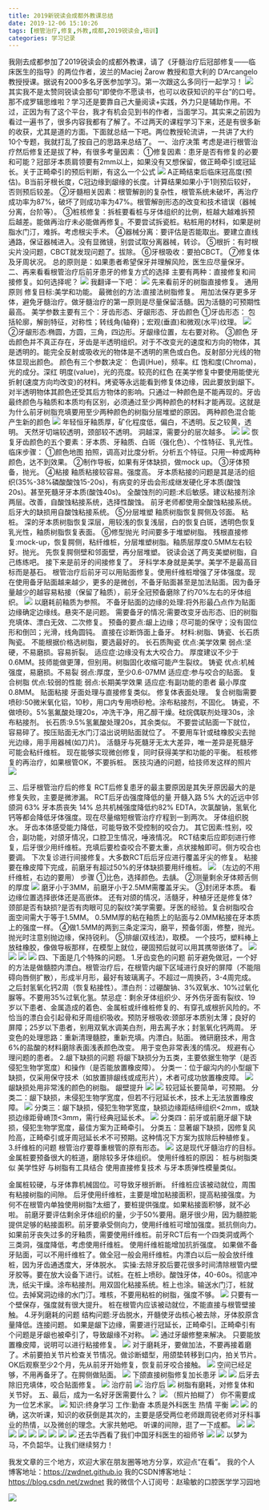 ```yaml
---
title: 2019新锐读会成都外教课总结
date: 2019-12-06 15:10:26
tags: [根管治疗,修复,外教,成都,2019锐读会,培训]
categories: 学习记录
---
```

我刚去成都参加了2019锐读会的成都外教课，请了《牙髓治疗后冠部修复——临床医生的指导》的两位作者，波兰的Maciej Żarow 教授和意大利的 D’Arcangelo 教授授课。据说有2000多名牙医参加学习。第一次跟这么多同行一起学习！
![](https://zymblog-1258069789.cos.ap-chengdu.myqcloud.com/blog0176-rdhcd/01.png)
其实我不是太赞同锐读会那句“即使你不愿读书，也可以收获知识的平台”的口号。那不成罗辑思维啦？学习还是要靠自己大量阅读+实践，外力只是辅助作用。不过，正因为有了这个平台，我才有机会见到书的作者，当面学习。其实来之前因为看过一遍书了，很多内容我都有了解了。不过两天的课程学习下来，还是有很多新的收获，尤其是道的方面。下面就总结一下吧。两位教授轮流讲，一共讲了大约10个专题，我就打乱了按自己的思路来总结了。
一、治疗决策
考虑是进行根管治疗然后修复还是拔了种，有很多考量因素：
①修复因素：患牙是否有修复的必要和可能？冠部牙本质肩领要有2mm以上，如果没有又想保留，做正畸牵引或冠延长。关于正畸牵引的预后判断，有这么一个公式
![](https://zymblog-1258069789.cos.ap-chengdu.myqcloud.com/blog0176-rdhcd/02.png)
A正畸结束后临床冠高度(预估)。B当前牙根长度，C冠边缘到龈缘的长度。计算结果如果小于1则预后较好，否则预后较差。
②牙髓相关因素：根管解剖的复杂性，根管系统未破坏，再治疗成功率为87%，破坏了则成功率为47%。根管解剖形态的改变和技术错误（器械分离，台阶等）。
③桩核修复：拆桩要看桩与牙体组织的比例，桩越大越难拆预后越差。能做再治疗未必能做再修复。不要尝试拆瓷桩。粘桩用的材料，如果是树脂水门汀，难拆。考虑根尖手术。
④器械分离：要评估是否能取出。要建立直线通路，保证器械进入。没有显微镜，别尝试取分离器械，转诊。
⑤根折：有时根尖片没问题，CBCT就发现问题了。拔除。
⑥牙根吸收：要拍CBCT。
⑦修复体及牙周状况。
总的原则是：如果患者希望保牙并理解风险，医生应尽量保牙。
二、再来看看根管治疗后前牙患牙的修复方式的选择
主要有两种：直接修复和间接修复。如何选择呢？
![](https://zymblog-1258069789.cos.ap-chengdu.myqcloud.com/blog0176-rdhcd/03.png)
我翻译一下吧：
![](https://zymblog-1258069789.cos.ap-chengdu.myqcloud.com/blog0176-rdhcd/04.png)
先来看前牙的树脂直接修复。
通用原则
修复目标:美学和功能。
最微创的方法:直接法树脂修复。
用加法保存更多牙体，避免牙髓治疗。做牙髓治疗的第一原则是尽量保留活髓。因为活髓的可预期性最高。
美学参数主要有三个：牙齿形态、牙龈形态、牙齿颜色
①牙齿形态：
包括轮廓，解剖特征，对称性；转线角(轴脊)；宏观(垂直)和微观(水平)纹理。
![](https://zymblog-1258069789.cos.ap-chengdu.myqcloud.com/blog0176-rdhcd/05.png)
②牙龈形态:椭圆，方圆，三角，四边形。牙龈缘位置，左右要对称。
③颜色
牙齿颜色并不真正存在，牙齿是半透明组织。对于不改变光的速度和方向的物体，其是透明的。能完全反射或吸收光的物体是不透明的黑色或白色。反射部分光线的物体显现出颜色。
颜色有三个参数决定：
色调(Hue)，频率。红
饱和度(Chroma)，光的成分。深红
明度(value)，光的亮度。较亮的红色
在美学修复中要使用能使光折射(速度方向均改变)的材料。烤瓷等永远能看到修复体边缘，因此要放到龈下。
对半透明物体其颜色还受其后方物体的影响。只通过一种颜色是不能再现的。牙齿最终颜色与釉质和本质均有区别，必须通过至少两种颜色的材料才能再现。这就是为什么前牙树脂充填要用至少两种颜色的树脂分层堆塑的原因。
两种颜色混合能产生新的颜色
![](https://zymblog-1258069789.cos.ap-chengdu.myqcloud.com/blog0176-rdhcd/06.png)
年轻恒牙釉质厚，矿化程度低，偏白，不透明。反之较黄，透明。
天然牙切端较透明，颈部较不透明。
洞越深，需要分的层次越多。
![](https://zymblog-1258069789.cos.ap-chengdu.myqcloud.com/blog0176-rdhcd/07.png)
![](https://zymblog-1258069789.cos.ap-chengdu.myqcloud.com/blog0176-rdhcd/08.png)
恢复牙齿颜色的五个要素：牙本质、牙釉质、白斑（强化色）、个性特征、乳光性。
临床步骤：
①颜色地图
拍照，调高对比度分析。分析五个特征。只用一种或两种颜色，达不到效果。
②制作导板，如果有牙体缺损，做mock up。
③牙体预备，抛光。
④粘接
釉质粘接较容易。强度高。
牙本质粘接的问题是其是活的组织(35%-38%磷酸酸蚀15-20s)，有病变的牙齿会形成继发硬化牙本质(酸蚀20s)。甚至死髓牙牙本质(酸蚀40s)。
全酸蚀剂的问题:术后敏感。建议粘接剂涂两层。改善，自酸蚀粘接系统，选择性酸蚀。
前牙老师都使用全酸蚀粘接系统。后牙大的缺损用自酸蚀粘接系统。
⑤分层堆塑
釉质树脂恢复腭侧及邻面。
粘桩。
深的牙本质树脂恢复深层，用较浅的恢复浅层，白的恢复白斑，透明色恢复乳光性，釉质树脂恢复表面。
⑥修型抛光
时间要多于堆塑树脂。
残根直接修复:mock-up，恢复腭侧，粘纤维桩，分层堆塑树脂。釉质层厚度0.5MM左右较好。抛光。
先恢复腭侧壁和邻面壁，再分层堆塑。
锐读会送了两支美塑树脂，自己练练吧。
接下来是前牙的间接修复了。
牙科学本身就是美学。美学不是最高目标而是基石。
根管治疗后前牙可以用贴面修复。使用纤维桩增强了牙体强度。现在使用备牙贴面越来越少，更多的是微创，不备牙贴面甚至是加法贴面。因为备牙量越少的越容易粘接（保留了釉质），前牙全冠预备磨除了约70%左右的牙体组织。
![](https://zymblog-1258069789.cos.ap-chengdu.myqcloud.com/blog0176-rdhcd/09.png)
以磨耗前釉质为参照。
不备牙贴面的边缘的处理:将外形最凸点作为贴面边缘确定边缘线。悬突不是问题。
需要备牙的情况:需要改变牙齿形态、旧的树脂充填体、漂白无效、二次修复。
预备的要点:龈上边缘；尽可能的保守；没有固位形和倒凹；光滑，线角圆钝。
直接在诊断饰面上备牙。
材料:树脂、铸瓷、长石质陶瓷。
不能根据价格选树脂，要选最好的。
长石质陶瓷
优点:美学效果
弱点:坚硬，不易磨损。容易折裂。
适应症:边缘没有太大咬合力。
厚度建议不少于0.6MM。技师能做更薄，但别用。树脂固化收缩可能产生裂纹。
铸瓷
优点:机械强度，易磨损。不易裂
弱点:厚度，至少0.6-07MM
适应症:参与咬合的贴面。
复合树脂
优点:较弱的性能
弱点:长期美学效果
适应症:有副功能的患者
最小厚度0.8MM。
贴面粘接
牙面处理与直接修复类似。
修复体表面处理。
复合树脂需要喷砂:50微米氧化铝，10秒，用口内专用喷砂枪。涂布粘接剂，不固化。
铸瓷，不做喷砂。5%氢氟酸处理20s，冲洗干净，用乙醇干燥。硅烷偶联剂处理30s，涂布粘接剂。
长石质:9.5%氢氟酸处理20s，其余类似。
不要尝试贴面一下就位，容易碎了。按压贴面无水门汀溢出说明贴面就位了。
不要用车针或硅橡胶尖去抛光边缘，用手用器械(如刀片)。
活髓牙与死髓牙无太大差异，唯一差异是死髓牙可能会粘纤维桩。
现在能够实现微创修复，同时获得美学和功能的平衡。
桩核修复的再治疗，如果根管OK，不要拆桩。
医技沟通的问题，给技师发这样的照片
![](https://zymblog-1258069789.cos.ap-chengdu.myqcloud.com/blog0176-rdhcd/10.png)

三、后牙根管治疗后的修复
RCT后修复患牙的最主要原因是其失牙原因最大的是修复失败，主要是微渗漏。
RCT后牙齿强度降低的量
开髓入路 5%
大的近远中邻颌洞 63%
牙本质丧失 14%
总共机械强度降低约82%
EDTA，次氯酸钠，氢氧化钙等都会降低牙体强度。现在尽量缩短根管治疗疗程到一到两次。
牙体组织脱水。
牙齿本体感受能力降低，可能导致不受控制的咬合力。
其它因素:性别，咬合，副功能，对颌牙情况，口腔卫生情况，唾液情况。
RCT结束后应即刻进行修复，后牙很少用纤维桩。充填后要检查咬合不要太重，点状接触即可。侧方咬合也要调。
下次复诊进行间接修复。大多数RCT后后牙应进行覆盖牙尖的修复。
粘接要在橡皮障下完成，前磨牙有超过50%的牙体缺损要用纤维桩。
![](https://zymblog-1258069789.cos.ap-chengdu.myqcloud.com/blog0176-rdhcd/11.png)
（左边的不用纤维桩，右边的要用）
步骤
①比色，选择颜色。去龋。
②测量剩余牙体颊舌侧的厚度
![](https://zymblog-1258069789.cos.ap-chengdu.myqcloud.com/blog0176-rdhcd/12.png)
磨牙小于3MM，前磨牙小于2.5MM需覆盖牙尖。
③封闭牙本质。
看边缘位置选择嵌体还是高嵌体。
还有对颌的情况，活髓牙，种植牙还是修复体?
颈部是否有缺损?是否有肉眼可见的裂纹?美学需要。牙医的经验。复合树脂咬合面空间需大于等于1.5MM。
0.5MM厚的粘在釉质上的贴面与2.0MM粘接在牙本质上的强度一样。
④做1.5MM的两到三条定深沟，磨平，预备邻面，修整，抛光。抛光时注意别抛边缘，保持锐利。
⑤排龈(双线法)，取模。
一个技巧，塑料棒上放硅橡胶，像做导板那样，在模型上就位，硬固预后就可以用其携带嵌体了。
![](https://zymblog-1258069789.cos.ap-chengdu.myqcloud.com/blog0176-rdhcd/13.png)
![](https://zymblog-1258069789.cos.ap-chengdu.myqcloud.com/blog0176-rdhcd/14.png)
![](https://zymblog-1258069789.cos.ap-chengdu.myqcloud.com/blog0176-rdhcd/15.png)
![](https://zymblog-1258069789.cos.ap-chengdu.myqcloud.com/blog0176-rdhcd/16.png)
四、下面是几个特殊的问题。
1.牙齿变色的问题
前牙避免做冠，一个好的方法是做髓腔内漂白。根管治疗后，在根管内龈下区域进行良好的屏障（不能阻碍向唇侧扩散），形成半月形，最好有玻璃离子。不超过一周换药，3-4周完成。之后封氢氧化钙2周（恢复粘接性）。漂白剂：过硼酸钠、3%双氧水、10%过氧化脲等。不要用35%过氧化氢。禁忌症：剩余牙体组织少、牙外伤牙面有裂纹、19岁以下患者、金属造成的着色、金属桩或纤维桩修复的、有穿孔或根折风险的。不恰当的漂白会引起骨和牙周组织吸收。预防牙根吸收:颈部牙本质别太薄；良好的屏障；25岁以下患者，别用双氧水调美白剂，用去离子水；封氢氧化钙两周。
牙变色的处理思路：重新清理髓腔，重新充填。内漂白。贴面。
微研磨技术，用含6%的盐酸的材料磨除表面浅表颜色改变。
用于变色非常表浅的情况。
规避有心理问题的患者。
2.龈下缺损的问题
将龈下缺损分为五类，主要依据生物学（是否侵犯生物学宽度）和操作（是否能放置橡皮障）。
分类一：位于龈沟内的小型龈下缺损，仅采用保守技术（如放置排龈线或成形片），术者可成功放置橡皮障。
![](https://zymblog-1258069789.cos.ap-chengdu.myqcloud.com/blog0176-rdhcd/17.png)
龈缺损处用非常浅的颜色的树脂。
龈壁提升
![](https://zymblog-1258069789.cos.ap-chengdu.myqcloud.com/blog0176-rdhcd/18.png)
![](https://zymblog-1258069789.cos.ap-chengdu.myqcloud.com/blog0176-rdhcd/19.png)
较冠延长要简单，可预期。
分类二：龈下缺损，未侵犯生物学宽度，但若不行冠延长术，技术上无法放置橡皮障。
![](https://zymblog-1258069789.cos.ap-chengdu.myqcloud.com/blog0176-rdhcd/20.png)
分类三：龈下缺损，侵犯生物学宽度，缺损边缘距结缔组织<2mm，或缺损边缘距骨嵴顶<3mm，需行经典冠延长术。
![](https://zymblog-1258069789.cos.ap-chengdu.myqcloud.com/blog0176-rdhcd/21.png)
分类四：前牙或前磨牙龈下缺损，侵犯生物学宽度，最佳方案为正畸牵引。
分类五：显著龈下缺损，因修复风险高，正畸牵引或牙周冠延长术不可预期。这种情况下方案为拔除后种植修复。
3.纤维桩的问题
根管治疗要尊重根管的原有形态。
![](https://zymblog-1258069789.cos.ap-chengdu.myqcloud.com/blog0176-rdhcd/22.png)
这是现代牙髓治疗的目标。金属桩要预备很大的桩道，磨除较多牙体组织。
使用纤维桩的原因：
桩与树脂类似
美学性好
与树脂有工具结合
使用直接修复技术
与牙本质弹性模量类似。

金属桩较硬，与牙体靠机械固位。可导致牙根折断。
纤维桩应该被动就位，周围有粘接树脂的间隙。
后牙使用纤维桩，主要是增加粘接面积，提高粘接强度。为何不在根管内单独使用树脂?太细了，要桩提供强度。如果粘接面积够，就不必啦。
前磨牙要评估剩余牙体组织的量，少于50%要用。磨牙很少用，因为髓腔能提供足够的粘接面积。前牙要承受侧向力，使用纤维桩可增加强度。抵抗侧向力。如果前牙丧失过多的牙釉质，需要使用纤维桩。前牙RCT后有一个四类洞或两个三类洞，强度降低，考虑使用纤维桩。
使用纤维桩能增加抗折强度。
如果做不备牙贴面，可以不用纤维桩了。做全冠一般会用纤维桩。内漂白以后一般会放纤维桩，因为牙齿通透度大，牙体脱水。
实操:去除牙胶后要花很多时间清除根管内壁牙胶等。要在放大设备下进行。试桩。在桩上喷砂。酸蚀牙体，40-60s。彻底冲洗，纸尖干燥。涂布粘接剂。用双固化粘接系统。桩上也涂。输送水门汀，桩就位。去掉窝洞边缘的水门汀。堆核，不要用粘桩的树脂，强度不够。
![](https://zymblog-1258069789.cos.ap-chengdu.myqcloud.com/blog0176-rdhcd/23.png)
只要有一个壁保存，强度就有很大提升。
桩在根管内应该被动就位，不能直接与根管壁接触。
4.牙列磨耗的问题
结构问题:牙齿脱水，开髓使牙齿核心被去除，牙体胶原含量降低。连接问题。
如果是龈下边缘，需要进行冠延长，正畸牵引。正畸牵引有个问题是牙龈也被牵引了，导致龈缘不对称。
![](https://zymblog-1258069789.cos.ap-chengdu.myqcloud.com/blog0176-rdhcd/24.png)
通过牙龈修整来解决。
只要能放置橡皮障，说明可以进行粘接修复。
![](https://zymblog-1258069789.cos.ap-chengdu.myqcloud.com/blog0176-rdhcd/25.png)
对于磨耗牙，要做加法，不要再接着磨了。术前要拍关节片检查关节情况。做诊断蜡型，用颌垫转移到口内，拍关节片。OK后观察至少2个月，先从前牙开始修复，恢复前牙咬合接触。
![](https://zymblog-1258069789.cos.ap-chengdu.myqcloud.com/blog0176-rdhcd/26.png)
空间已经足够，不用再备牙了。在腭侧做贴面。
![](https://zymblog-1258069789.cos.ap-chengdu.myqcloud.com/blog0176-rdhcd/27.png)
下颌直接树脂修复加长患牙
![](https://zymblog-1258069789.cos.ap-chengdu.myqcloud.com/blog0176-rdhcd/28.png)
![](https://zymblog-1258069789.cos.ap-chengdu.myqcloud.com/blog0176-rdhcd/29.png)
后牙去除旧充填体，咬合贴面修复。
![](https://zymblog-1258069789.cos.ap-chengdu.myqcloud.com/blog0176-rdhcd/30.png)
治疗前
![](https://zymblog-1258069789.cos.ap-chengdu.myqcloud.com/blog0176-rdhcd/31.png)
治疗后
![](https://zymblog-1258069789.cos.ap-chengdu.myqcloud.com/blog0176-rdhcd/32.png)
树脂有磨耗，对修复体和关节好。
五、最后，成为一名好牙医需要什么？
![](https://zymblog-1258069789.cos.ap-chengdu.myqcloud.com/blog0176-rdhcd/33.png)
（照片拍糊了）
你不需要成为一位艺术家。
![](https://zymblog-1258069789.cos.ap-chengdu.myqcloud.com/blog0176-rdhcd/34.png)
知识:终身学习
工作:勤奋 本质是外科医生
热情
平衡
![](https://zymblog-1258069789.cos.ap-chengdu.myqcloud.com/blog0176-rdhcd/35.png)
![](https://zymblog-1258069789.cos.ap-chengdu.myqcloud.com/blog0176-rdhcd/36.png)
的确，这次听课，知识的收获倒是其次的，主要是感受两位老师跟周锐老师对牙科事业的热情，以及微创的理念。大家共勉吧。
听课的间隙，逛了一下成都。
![](https://zymblog-1258069789.cos.ap-chengdu.myqcloud.com/blog0176-rdhcd/37.png)
![](https://zymblog-1258069789.cos.ap-chengdu.myqcloud.com/blog0176-rdhcd/38.png)
![](https://zymblog-1258069789.cos.ap-chengdu.myqcloud.com/blog0176-rdhcd/39.png)
![](https://zymblog-1258069789.cos.ap-chengdu.myqcloud.com/blog0176-rdhcd/40.png)
![](https://zymblog-1258069789.cos.ap-chengdu.myqcloud.com/blog0176-rdhcd/41.png)
![](https://zymblog-1258069789.cos.ap-chengdu.myqcloud.com/blog0176-rdhcd/42.png)
![](https://zymblog-1258069789.cos.ap-chengdu.myqcloud.com/blog0176-rdhcd/43.png)
![](https://zymblog-1258069789.cos.ap-chengdu.myqcloud.com/blog0176-rdhcd/44.png)
![](https://zymblog-1258069789.cos.ap-chengdu.myqcloud.com/blog0176-rdhcd/45.png)
还去华西看了我们中国牙科医生的祖师爷
![](https://zymblog-1258069789.cos.ap-chengdu.myqcloud.com/blog0176-rdhcd/46.png)
![](https://zymblog-1258069789.cos.ap-chengdu.myqcloud.com/blog0176-rdhcd/47.png)
以梦为马，不负韶华。让我们继续努力！

我发文章的三个地方，欢迎大家在朋友圈等地方分享，欢迎点“在看”。
我的个人博客地址：https://zwdnet.github.io
我的CSDN博客地址：https://blog.csdn.net/zwdnet
我的微信个人订阅号：赵瑜敏的口腔医学学习园地


![](https://zymblog-1258069789.cos.ap-chengdu.myqcloud.com/other/wx.jpg)
